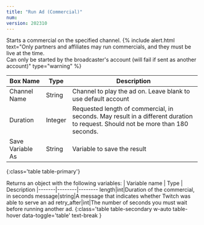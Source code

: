 ```yaml
---
title: "Run Ad (Commercial)"
num: 
version: 202310
---
```


Starts a commercial on the specified channel.
{% include alert.html text="Only partners and affiliates may run commercials, and they must be live at the time.<br />
Can only be started by the broadcaster's account (will fail if sent as another account)" type="warning" %}

| Box Name | Type | Description | 
|-------|--------|--------
Channel Name|String|Channel to play the ad on. Leave blank to use default account
Duration|Integer|Requested length of commercial, in seconds. May result in a different duration to request. Should not be more than 180 seconds.
Save Variable As|String|Variable to save the result
{:class='table table-primary'}

Returns an object with the following variables:
| Variable name | Type | Description
|-------|--------|--------
length|int|Duration of the commercial, in seconds
message|string|A message that indicates whether Twitch was able to serve an ad
retry_after|int|The number of seconds you must wait before running another ad.
{:class='table table-secondary w-auto table-hover data-toggle='table' text-break }